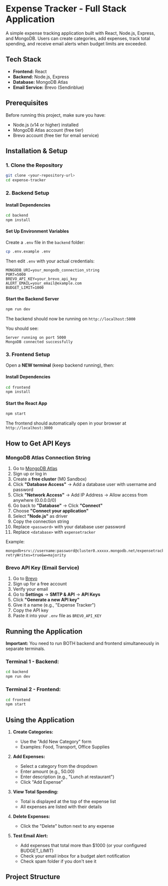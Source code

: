 # Expense Tracker - Full Stack Application

A simple expense tracking application built with React, Node.js, Express, and MongoDB. Users can create categories, add expenses, track total spending, and receive email alerts when budget limits are exceeded.

## Tech Stack
- **Frontend:** React
- **Backend:** Node.js, Express
- **Database:** MongoDB Atlas
- **Email Service:** Brevo (Sendinblue)

## Prerequisites
Before running this project, make sure you have:
- Node.js (v14 or higher) installed
- MongoDB Atlas account (free tier)
- Brevo account (free tier for email service)

## Installation & Setup

### 1. Clone the Repository
```bash
git clone <your-repository-url>
cd expense-tracker
```

### 2. Backend Setup

#### Install Dependencies
```bash
cd backend
npm install
```

#### Set Up Environment Variables
Create a `.env` file in the `backend` folder:
```bash
cp .env.example .env
```

Then edit `.env` with your actual credentials:
```
MONGODB_URI=your_mongodb_connection_string
PORT=5000
BREVO_API_KEY=your_brevo_api_key
ALERT_EMAIL=your_email@example.com
BUDGET_LIMIT=1000
```

#### Start the Backend Server
```bash
npm run dev
```

The backend should now be running on `http://localhost:5000`

You should see:
```
Server running on port 5000
MongoDB connected successfully
```

### 3. Frontend Setup

Open a **NEW terminal** (keep backend running), then:

#### Install Dependencies
```bash
cd frontend
npm install
```

#### Start the React App
```bash
npm start
```

The frontend should automatically open in your browser at `http://localhost:3000`

## How to Get API Keys

### MongoDB Atlas Connection String

1. Go to [MongoDB Atlas](https://cloud.mongodb.com/)
2. Sign up or log in
3. Create a **free cluster** (M0 Sandbox)
4. Click **"Database Access"** → Add a database user with username and password
5. Click **"Network Access"** → Add IP Address → Allow access from anywhere (0.0.0.0/0)
6. Go back to **"Database"** → Click **"Connect"**
7. Choose **"Connect your application"**
8. Select **"Node.js"** as driver
9. Copy the connection string
10. Replace `<password>` with your database user password
11. Replace `<database>` with `expensetracker`

Example:
```
mongodb+srv://username:password@cluster0.xxxxx.mongodb.net/expensetracker?retryWrites=true&w=majority
```

### Brevo API Key (Email Service)

1. Go to [Brevo](https://www.brevo.com)
2. Sign up for a free account
3. Verify your email
4. Go to **Settings** → **SMTP & API** → **API Keys**
5. Click **"Generate a new API key"**
6. Give it a name (e.g., "Expense Tracker")
7. Copy the API key
8. Paste it into your `.env` file as `BREVO_API_KEY`

## Running the Application

**Important:** You need to run BOTH backend and frontend simultaneously in separate terminals.

### Terminal 1 - Backend:
```bash
cd backend
npm run dev
```

### Terminal 2 - Frontend:
```bash
cd frontend
npm start
```

## Using the Application

1. **Create Categories:**
   - Use the "Add New Category" form
   - Examples: Food, Transport, Office Supplies

2. **Add Expenses:**
   - Select a category from the dropdown
   - Enter amount (e.g., 50.00)
   - Enter description (e.g., "Lunch at restaurant")
   - Click "Add Expense"

3. **View Total Spending:**
   - Total is displayed at the top of the expense list
   - All expenses are listed with their details

4. **Delete Expenses:**
   - Click the "Delete" button next to any expense

5. **Test Email Alert:**
   - Add expenses that total more than $1000 (or your configured BUDGET_LIMIT)
   - Check your email inbox for a budget alert notification
   - Check spam folder if you don't see it

## Project Structure